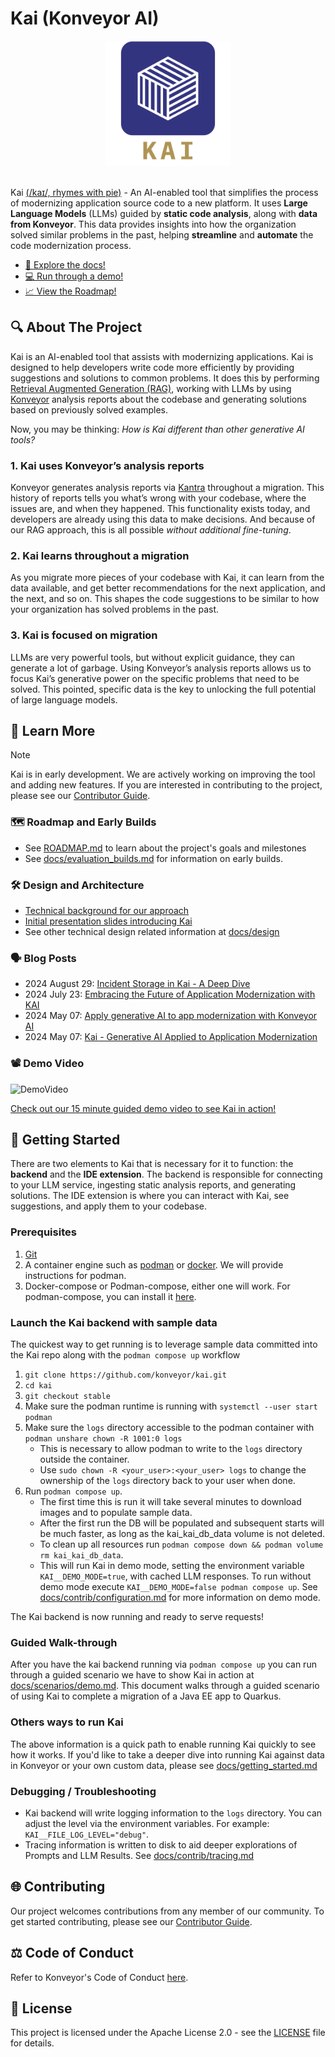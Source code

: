 # Kai (Konveyor AI)

<!-- trunk-ignore-begin -->
<div align="center">
  <a href="https://github.com/konveyor/kai">
    <img src="docs/images/kai_logo.png" alt="KAI Logo" width="200" height="200">
  </a>
</div>
<!-- trunk-ignore-emd -->

<br>

Kai [(/kaɪ/, rhymes with pie)](https://www.howtopronounce.com/ka%C3%AC-4) - An
AI-enabled tool that simplifies the process of modernizing application source
code to a new platform. It uses **Large Language Models** (LLMs) guided by
**static code analysis**, along with **data from Konveyor**. This data provides
insights into how the organization solved similar problems in the past, helping
**streamline** and **automate** the code modernization process.

- [📖 Explore the docs!](/docs)
- [💻 Run through a demo!](/docs/scenarios/demo.md)
- [📈 View the Roadmap!](ROADMAP.md)

## 🔍 About The Project

Kai is an AI-enabled tool that assists with modernizing applications. Kai is
designed to help developers write code more efficiently by providing suggestions
and solutions to common problems. It does this by performing [Retrieval
Augmented Generation (RAG)](https://arxiv.org/abs/2005.11401), working with LLMs
by using [Konveyor](https://github.com/konveyor) analysis reports about the
codebase and generating solutions based on previously solved examples.

Now, you may be thinking: _How is Kai different than other generative AI tools?_

### 1. Kai uses Konveyor’s analysis reports

Konveyor generates analysis reports via
[Kantra](https://github.com/konveyor/kantra) throughout a migration. This
history of reports tells you what’s wrong with your codebase, where the issues
are, and when they happened. This functionality exists today, and developers are
already using this data to make decisions. And because of our RAG approach, this
is all possible _without additional fine-tuning_.

### 2. Kai learns throughout a migration

As you migrate more pieces of your
codebase with Kai, it can learn from the data available, and get better
recommendations for the next application, and the next, and so on. This shapes
the code suggestions to be similar to how your organization has solved problems
in the past.

### 3. Kai is focused on migration

LLMs are very powerful tools, but without explicit guidance, they can generate a
lot of garbage. Using Konveyor’s analysis reports allows us to focus Kai’s
generative power on the specific problems that need to be solved. This pointed,
specific data is the key to unlocking the full potential of large language
models.

## 🏫 Learn More

> [!NOTE]
>
> Kai is in early development. We are actively working on improving the tool and
> adding new features. If you are interested in contributing to the project,
> please see our [Contributor Guide](CONTRIBUTING.md).

### 🗺️ Roadmap and Early Builds

- See [ROADMAP.md](ROADMAP.md) to learn about the project's goals and milestones
- See [docs/evaluation_builds.md](docs/evaluation_builds.md) for information on
  early builds.

### 🛠️ Design and Architecture

- [Technical background for our approach](docs/design/technical_background.md)
- [Initial presentation slides introducing
  Kai](https://docs.google.com/presentation/d/1awMdp5hHC6L4Xc_uY6Kj4XiskAArDGPhyQRBI6GJUAo/)
- See other technical design related information at [docs/design](docs/design)

### 🗣️ Blog Posts

- 2024 August 29: [Incident Storage in Kai - A Deep Dive](https://www.konveyor.io/blog/kai-incident-storage-2024/)
- 2024 July 23: [Embracing the Future of Application Modernization with KAI](https://shaaf.dev/post/2024-07-23-embracing-the-future-of-app-mod-with-konveyor-ai/)
- 2024 May 07: [Apply generative AI to app modernization with Konveyor AI](https://developers.redhat.com/articles/2024/05/07/modernize-apps-konveyor-ai)
- 2024 May 07: [Kai - Generative AI Applied to Application Modernization](https://www.konveyor.io/blog/kai-deep-dive-2024/)

### 📽️ Demo Video

![DemoVideo](/docs/images/Kai_April_26c.gif)

[Check out our 15 minute guided demo video to see Kai in
action!](https://www.youtube.com/watch?v=aE8qNY2m4v4)

## 🚀 Getting Started

There are two elements to Kai that is necessary for it to function: the
**backend** and the **IDE extension**. The backend is responsible for connecting
to your LLM service, ingesting static analysis reports, and generating
solutions. The IDE extension is where you can interact with Kai, see
suggestions, and apply them to your codebase.

### Prerequisites

1. [Git](https://git-scm.com/downloads)
1. A container engine such as [podman](https://podman.io/docs/installation) or
   [docker](https://docs.docker.com/get-docker/). We will provide instructions
   for podman.
1. Docker-compose or Podman-compose, either one will work. For podman-compose,
   you can install it [here](https://github.com/containers/podman-compose).

### Launch the Kai backend with sample data

The quickest way to get running is to leverage sample data committed into the
Kai repo along with the `podman compose up` workflow

1. `git clone https://github.com/konveyor/kai.git`
1. `cd kai`
1. `git checkout stable`
1. Make sure the podman runtime is running with `systemctl --user start podman`
1. Make sure the `logs` directory accessible to the podman container with
   `podman unshare chown -R 1001:0 logs`
   - This is necessary to allow podman to write to the `logs` directory outside
     the container.
   - Use `sudo chown -R <your_user>:<your_user> logs` to change the ownership
     of the `logs` directory back to your user when done.
1. Run `podman compose up`.
   - The first time this is run it will take several minutes to download images
     and to populate sample data.
   - After the first run the DB will be populated and subsequent starts will be
     much faster, as long as the kai_kai_db_data volume is not deleted.
   - To clean up all resources run `podman compose down && podman volume rm
kai_kai_db_data`.
   - This will run Kai in demo mode, setting the environment variable
     `KAI__DEMO_MODE=true`, with cached LLM responses. To run without demo mode
     execute `KAI__DEMO_MODE=false podman compose up`. See [docs/contrib/configuration.md](docs/contrib/configuration.md) for more information on demo mode.

The Kai backend is now running and ready to serve requests!

### Guided Walk-through

After you have the kai backend running via `podman compose up` you can run
through a guided scenario we have to show Kai in action at
[docs/scenarios/demo.md](docs/scenarios/demo.md). This document walks through a
guided scenario of using Kai to complete a migration of a Java EE app to
Quarkus.

### Others ways to run Kai

The above information is a quick path to enable running Kai quickly to see how
it works. If you'd like to take a deeper dive into running Kai against data in
Konveyor or your own custom data, please see
[docs/getting_started.md](docs/getting_started.md)

### Debugging / Troubleshooting

- Kai backend will write logging information to the `logs` directory. You can
  adjust the level via the environment variables. For example:
  `KAI__FILE_LOG_LEVEL="debug"`.
- Tracing information is written to disk to aid deeper explorations of Prompts
  and LLM Results. See [docs/contrib/tracing.md](docs/contrib/tracing.md)

## 🌐 Contributing

Our project welcomes contributions from any member of our community. To get
started contributing, please see our [Contributor Guide](CONTRIBUTING.md).

## ⚖️ Code of Conduct

Refer to Konveyor's Code of Conduct
[here](https://github.com/konveyor/community/blob/main/CODE_OF_CONDUCT.md).

## 📜 License

This project is licensed under the Apache License 2.0 - see the
[LICENSE](LICENSE) file for details.
